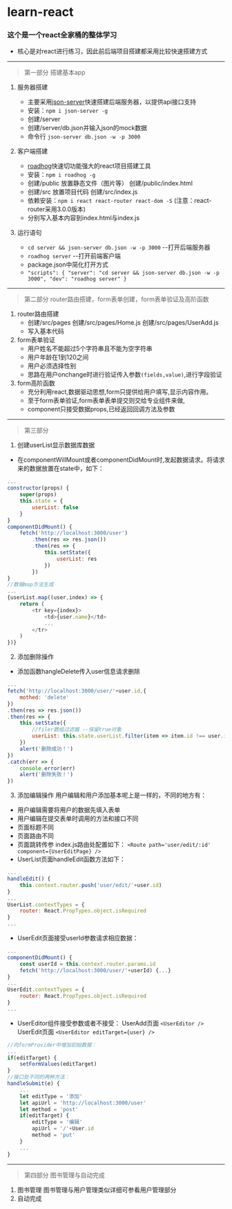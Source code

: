 # learn-react
### 这个是一个react全家桶的整体学习
* 核心是对react进行练习，因此前后端项目搭建都采用比较快速搭建方式
***
>第一部分 搭建基本app
1. 服务器搭建 
    - 主要采用[json-server](https://github.com/typicode/json-server.git)快速搭建后端服务器，以提供api接口支持 
    - 安装：`npm i json-server -g` 
    - 创建/server
    - 创建/server/db.json并输入json的mock数据
    - 命令行 `json-server db.json -w -p 3000`

2. 客户端搭建
    - [roadhog](https://github.com/sorrycc/roadhog.git)快速切功能强大的react项目搭建工具 
    - 安装：`npm i roadhog -g`
    - 创建/public 放置静态文件（图片等） 创建/public/index.html
    - 创建/src 放置项目代码 创建/src/index.js
    - 依赖安装：`npm i react react-router react-dom -S` (注意：react-router采用3.0.0版本)
    - 分别写入基本内容到index.html与index.js

3. 运行语句
    - `cd server && json-server db.json -w -p 3000`  --打开后端服务器
    - `roadhog server`  --打开前端客户端
    - package.json中简化打开方式   
    - `"scripts": {
        "server": "cd server && json-server db.json -w -p 3000",
        "dev": "roadhog server"
     }`
***
>第二部分 router路由搭建，form表单创建，form表单验证及高阶函数
1. router路由搭建
    - 创建/src/pages 创建/src/pages/Home.js 创建/src/pages/UserAdd.js
    - 写入基本代码
2. form表单验证
    * 用户姓名不能超过5个字符串且不能为空字符串
    * 用户年龄在1到120之间
    * 用户必须选择性别
    * 思路在用户onchange时进行验证传入参数`(fields,value)`,进行字段验证
3. form高阶函数
    - 充分利用react,数据驱动思想,form只提供给用户填写,显示内容作用。
    - 至于form表单验证,form表单表单提交则交给专业组件来做,
    - component只接受数据props,已经返回回调方法及参数 
***
>第三部分 
1. 创建userList显示数据库数据
- 在componentWillMount或者componentDidMount时,发起数据请求。将请求来的数据放置在state中，如下：
```javascript
...
constructor(props) {
    super(props)
    this.state = {
        userList: false
    }
}
componentDidMount() {
    fetch('http://localhost:3000/user')
        .then(res => res.json())
        .then(res => {
            this.setState({
                userList: res
            })
        })
}
//数据map方法生成
...
{userList.map((user,index) => {
    return (
        <tr key={index}>
            <td>{user.name}</td>
            ...
        </tr>
    )
})}
```
2. 添加删除操作
- 添加函数hangleDelete传入user信息请求删除
```javascript
...
fetch('http://localhost:3000/user/'+user.id,{
    mothed: 'delete'
})
.then(res => res.json())
.then(res => {
    this.setState({
        //filer数组过滤器 --保留true对象
        userList: this.state.userList.filter(item => item.id !== user.id)
    })
    alert('删除成功！')
})
.catch(err => {
    console.error(err)
    alert('删除失败！')
})
```
3. 添加编辑操作
用户编辑和用户添加基本呢上是一样的，不同的地方有：
- 用户编辑需要将用户的数据先填入表单
- 用户编辑在提交表单时调用的方法和接口不同
- 页面标题不同
- 页面路由不同
- 页面跳转传参 index.js路由处配置如下：
`<Route path='user/edit/:id' component={UserEditPage} />`
- UserList页面handleEdit函数方法如下：
```javascript
...
handleEdit() {
    this.context.router.push('user/edit/'+user.id)
}
...
UserList.contextTypes = {
    router: React.PropTypes.object.isRequired
}
...
```
- UserEdit页面接受userId参数请求相应数据：
```javascript
...
componentDidMount() {
    const userId = this.context.router.params.id
    fetch('http://localhost:3000/user/'+userId) {...}
}
...
UserEdit.contextTypes = {
    router: React.PropTypes.object.isRequired
}
...
```
- UserEditor组件接受参数或者不接受：
UserAdd页面 `<UserEditor />`
UserEdit页面 `<UserEditor editTarget={user} />`
```javascript
//向formProvider中增加初始数据：
...
if(editTarget) {
    setFormValues(editTarget)
}
//接口处不同的两种方法：
handleSubmit(e) {
    ...
    let editType = '添加'
    let apiUrl = 'http://localhost:3000/user'
    let method = 'post'
    if(editTarget) {
        editType = '编辑'
        apiUrl = '/'+User.id
        method = 'put'
    }
    ...
}
```
***
>第四部分 图书管理与自动完成
1. 图书管理
    图书管理与用户管理类似详细可参看用户管理部分
2. 自动完成



